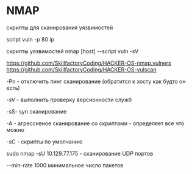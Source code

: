 # NMAP

скрипты для сканирования уязвимостей

script vuln -p 80 ip 

скрипты уязвимостей nmap [host] --script vuln -sV 

https://github.com/SkillfactoryCoding/HACKER-OS-nmap.vulners https://github.com/SkillfactoryCoding/HACKER-OS-vulscan

-Pn - отключить пинг сканирование (обратится к хосту как будто он есть)

-sV - выполнить проверку версионности служб

-sS- syn сканирование

-A - агрессивное сканирование со скриптами - определяет все что можно

-sC - скрипты по умолчанию

sudo nmap -sU 10.129.77.175  - сканирование UDP портов

--min-rate 1000 минимальное число пакетов
